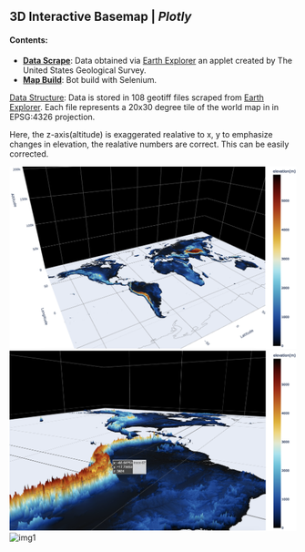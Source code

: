 ## **3D Interactive Basemap |** *Plotly*

#### Contents:
- [**Data Scrape**](./basemap_scrape.ipynb): Data obtained via [Earth Explorer](https://earthexplorer.usgs.gov/) an applet created by The United States Geological Survey.
- [**Map Build**](./basemap.ipynb): Bot build with Selenium.

<ins>Data Structure</ins>: Data is stored in 108 geotiff files scraped from [Earth Explorer](https://earthexplorer.usgs.gov/). Each file represents a 20x30 degree tile of the world map in in EPSG:4326 projection. 

Here, the z-axis(altitude) is exaggerated realative to x, y to emphasize changes in elevation, the realative numbers are correct. This can be easily corrected.

![img2](./images/2.png)
![img3](./images/3.png)
![img1](./images/1.png)


